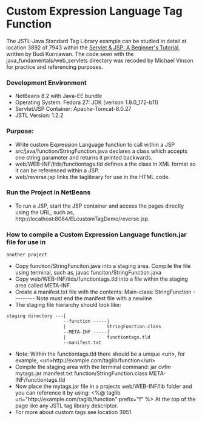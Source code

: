 Custom Expression Language Tag Function
=======================================

The JSTL-Java Standard Tag Library example can be studied in detail at location 
3892 of 7943 within the [Servlet & JSP: A Beginner's Tutorial](https://brainysoftware.com/9781771970327),
written by Budi Kurniawan. The code seen with the java_fundamentals/web_servlets
directory was recoded by Michael Vinson for practice and referencing purposes.

### Development Environment
* NetBeans 8.2 with Java-EE bundle
* Operating System: Fedora 27: JDK (verison 1.8.0_172-b11)
* Servlet/JSP Container: Apache-Tomcat-8.0.27
* JSTL Version: 1.2.2

### Purpose:
* Write custom Expression Language function to call within a JSP
* src/java/function/StringFunction.java declares a class which accepts one 
  string parameter and returns it printed backwards.
* web/WEB-INF/tlds/functiontags.tld defines a the class in XML format so it can
  be referenced within a JSP.
* web/reverse.jsp links the taglibrary for use in the HTML code.

### Run the Project in NetBeans
* To run a JSP, start the JSP container and access the pages directly using the 
  URL, such as, http://<span></span>localhost:8084/ELcustomTagDemo/reverse.jsp.

### How to compile a Custom Expression Language function.jar file for use in 
    another project
* Copy function/StringFunciton.java into a staging area. Compile the file
  using terminal, such as, javac funciton/StringFunction.java
* Copy web/WEB-INF/tlds/functiontags.tld into a file within the staging area
  called META-INF.
* Create a manifest.txt file with the contents: Main-class: StringFunction
   --------- Note must end the manifest file with a newline
* The staging file hierarchy should look like: 
```
staging directory ---|
                     --function -----|
                     |               StringFunction.class  
                     --META-INF -----|
                     |               functiontags.tld
                     --manifest.txt
```
* Note: Within the functiontags.tld there should be a unique \<uri\>, for example,
  \<uri\>http://<span></span>example.com/taglib/function\</uri\>
* Compile the staging area with the terminal command:
  jar cvfm mytags.jar manifest.txt function/StringFunction.class META-INF/functiontags.tld
* Now place the mytags.jar file in a projects web/WEB-INF/lib folder and you can 
  reference it by using: 
    <%@ taglib uri="http://<span></span>example.com/taglib/function" prefix="f" %>
  At the top of the page like any JSTL tag library descriptor.
* For more about custom tags see location 3951.


